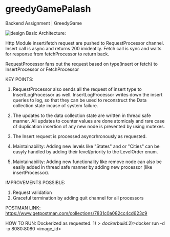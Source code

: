 # greedyGamePalash
Backend Assignment | GreedyGame

![design](https://i.imgur.com/5eDfsXX.jpg)
Basic Architecture:

Http Module insert/fetch request are pushed to RequestProcessor channel. Insert call is async and returns 200 imideatlly. Fetch call is sync and waits for response from fetchProcessor to return back. 

RequestProcessor fans out the request based on type(insert or fetch) to InsertProcessor or FetchProcessor


KEY POINTS:
1) RequestProcessor also sends all the request of insert type to InsertLogProcessor as well. InsertLogProcessor writes down the insert queries to log, so that they can be used to reconstruct the Data collection state incase of system failure.

2) The updates to the data collection state are written in thread safe manner. All updates to counter values are done atomicaly and rare case of duplication insertion of any new node is prevented by using mutexes.

3) The Insert request is processed asyncrhronously as requested.

4) Maintainability: Adding new levels like "States" and or "Cities" can be easyly handled by adding their level/priority to the LevelOrder enum.

5) Maintainability: Adding new functionality like remove node can also be easily added in thread safe manner by adding new processor (like insertProcessor). 


IMPROVEMENTS POSSIBLE:
1) Request validation
2) Graceful termination by adding quit channel for all processors

POSTMAN LINK:
https://www.getpostman.com/collections/7831c0a082cc4cd623c9

HOW TO RUN:
Dockerized as requested. 
1)$>docker build .
2)$>docker run -d -p 8080:8080 <image_id>
